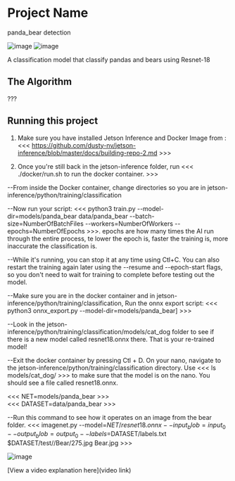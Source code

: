 # Project Name

panda_bear detection

![image](https://github.com/Michael13527/panda_bear-detection/assets/173301284/740a53d8-bf1b-4784-aa3e-f79df6a0f890)
![image](https://github.com/Michael13527/panda_bear-detection/assets/173301284/390eda6c-be4f-4c1c-9f7e-ec86205ba871)

A classification model that classify pandas and bears using Resnet-18

## The Algorithm

???

## Running this project
1. Make sure you have installed Jetson Inference and Docker Image from :                                                                                                                           <<< https://github.com/dusty-nv/jetson-inference/blob/master/docs/building-repo-2.md >>>

2. Once you're still back in the jetson-inference folder, run          <<< ./docker/run.sh to run the docker container. >>>

--From inside the Docker container, change directories so you are in jetson-inference/python/training/classification

--Now run your script:        <<< python3 train.py --model-dir=models/panda_bear data/panda_bear --batch-size=NumberOfBatchFiles --workers=NumberOfWorkers --epochs=NumberOfEpochs >>>. 
        epochs are how many times the AI run through the entire process, te lower the epoch is, faster the training is, more inaccurate the classification is. 

--While it's running, you can stop it at any time using Ctl+C. You can also restart the training again later using the --resume and --epoch-start flags, so you don't need to wait for training to complete before testing out the model.

--Make sure you are in the docker container and in jetson-inference/python/training/classification, Run the onnx export script:          <<< python3 onnx_export.py --model-dir=models/panda_bear] >>>

--Look in the jetson-inference/python/training/classification/models/cat_dog folder to see if there is a new model called resnet18.onnx there. That is your re-trained model!

--Exit the docker container by pressing Ctl + D.
On your nano, navigate to the jetson-inference/python/training/classification directory.
Use <<< ls models/cat_dog/ >>> to make sure that the model is on the nano. You should see a file called resnet18.onnx.


<<< NET=models/panda_bear >>>                                                                                                                                                                  
<<< DATASET=data/panda_bear >>>

--Run this command to see how it operates on an image from the bear folder.      <<< imagenet.py --model=$NET/resnet18.onnx --input_blob=input_0 --output_blob=output_0 --labels=$DATASET/labels.txt $DATASET/test//Bear/275.jpg Bear.jpg >>>

![image](https://github.com/Michael13527/panda_bear-detection/assets/173301284/33ebc332-c4af-4c8f-8f96-6ce01270e914)





[View a video explanation here](video link)
